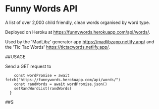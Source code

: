 # Funny Words API

A list of over 2,000 child friendly, clean words organised by word type.

Deployed on Heroku at https://funnywords.herokuapp.com/api/words/.

Used by the 'MadLibz' generator app https://madlibzapp.netlify.app/ and the 'Tic Tac Words' https://tictacwords.netlify.app/.

##USAGE

Send a GET request to 

```async function apiCaller() {
    const wordPromise = await fetch("https://funnywords.herokuapp.com/api/words/")
    const randWords = await wordPromise.json()
    setRandWordList(randWords)
  }
```


##S